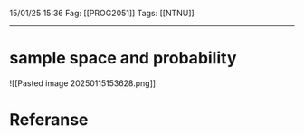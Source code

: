15/01/25 15:36
Fag: [[PROG2051]]
Tags: [[NTNU]]
___
# sample space and probability

![[Pasted image 20250115153628.png]]



# Referanse
